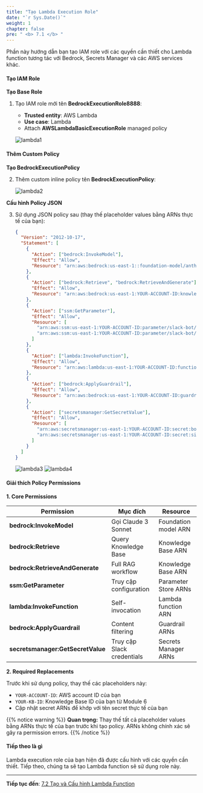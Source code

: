 ```yaml
---
title: "Tạo Lambda Execution Role"
date: "`r Sys.Date()`"
weight: 1
chapter: false
pre: " <b> 7.1 </b> "
---
```


Phần này hướng dẫn bạn tạo IAM role với các quyền cần thiết cho Lambda function tương tác với Bedrock, Secrets Manager và các AWS services khác.

#### Tạo IAM Role

**Tạo Base Role**

1. Tạo IAM role mới tên **BedrockExecutionRole8888**:

   - **Trusted entity**: AWS Lambda
   - **Use case**: Lambda
   - Attach **AWSLambdaBasicExecutionRole** managed policy

   ![lambda1](/images/7/lambda1-.png?width=90pc)

#### Thêm Custom Policy

**Tạo BedrockExecutionPolicy**

2. Thêm custom inline policy tên **BedrockExecutionPolicy**:

   ![lambda2](/images/7/lambda2-.png?width=90pc)

**Cấu hình Policy JSON**

3. Sử dụng JSON policy sau (thay thế placeholder values bằng ARNs thực tế của bạn):

   ```json
   {
     "Version": "2012-10-17",
     "Statement": [
       {
         "Action": ["bedrock:InvokeModel"],
         "Effect": "Allow",
         "Resource": "arn:aws:bedrock:us-east-1::foundation-model/anthropic.claude-3-sonnet-20240229-v1:0"
       },
       {
         "Action": ["bedrock:Retrieve", "bedrock:RetrieveAndGenerate"],
         "Effect": "Allow",
         "Resource": "arn:aws:bedrock:us-east-1:YOUR-ACCOUNT-ID:knowledge-base/YOUR-KB-ID"
       },
       {
         "Action": ["ssm:GetParameter"],
         "Effect": "Allow",
         "Resource": [
           "arn:aws:ssm:us-east-1:YOUR-ACCOUNT-ID:parameter/slack-bot/token",
           "arn:aws:ssm:us-east-1:YOUR-ACCOUNT-ID:parameter/slack-bot/signing-secret"
         ]
       },
       {
         "Action": ["lambda:InvokeFunction"],
         "Effect": "Allow",
         "Resource": "arn:aws:lambda:us-east-1:YOUR-ACCOUNT-ID:function:slack-bedrock-bot"
       },
       {
         "Action": ["bedrock:ApplyGuardrail"],
         "Effect": "Allow",
         "Resource": "arn:aws:bedrock:us-east-1:YOUR-ACCOUNT-ID:guardrail/*"
       },
       {
         "Action": ["secretsmanager:GetSecretValue"],
         "Effect": "Allow",
         "Resource": [
           "arn:aws:secretsmanager:us-east-1:YOUR-ACCOUNT-ID:secret:bot-token5-*",
           "arn:aws:secretsmanager:us-east-1:YOUR-ACCOUNT-ID:secret:signing-secret5-*"
         ]
       }
     ]
   }
   ```

   ![lambda3](/images/7/lambda3.png?width=90pc)
   ![lambda4](/images/7/lambda2.png?width=91pc)

#### Giải thích Policy Permissions

**1. Core Permissions**

| Permission                        | Mục đích                 | Resource             |
| --------------------------------- | ------------------------ | -------------------- |
| **bedrock:InvokeModel**           | Gọi Claude 3 Sonnet      | Foundation model ARN |
| **bedrock:Retrieve**              | Query Knowledge Base     | Knowledge Base ARN   |
| **bedrock:RetrieveAndGenerate**   | Full RAG workflow        | Knowledge Base ARN   |
| **ssm:GetParameter**              | Truy cập configuration   | Parameter Store ARNs |
| **lambda:InvokeFunction**         | Self-invocation          | Lambda function ARN  |
| **bedrock:ApplyGuardrail**        | Content filtering        | Guardrail ARNs       |
| **secretsmanager:GetSecretValue** | Truy cập Slack credentials | Secrets Manager ARNs |

**2. Required Replacements**

Trước khi sử dụng policy, thay thế các placeholders này:

- `YOUR-ACCOUNT-ID`: AWS account ID của bạn
- `YOUR-KB-ID`: Knowledge Base ID của bạn từ Module 6
- Cập nhật secret ARNs để khớp với tên secret thực tế của bạn

{{% notice warning %}}
**Quan trọng:** Thay thế tất cả placeholder values bằng ARNs thực tế của bạn trước khi tạo policy. ARNs không chính xác sẽ gây ra permission errors.
{{% /notice %}}

#### Tiếp theo là gì

Lambda execution role của bạn hiện đã được cấu hình với các quyền cần thiết. Tiếp theo, chúng ta sẽ tạo Lambda function sẽ sử dụng role này.

---

**Tiếp tục đến**: [7.2 Tạo và Cấu hình Lambda Function](../7.2-config_code/)
